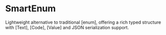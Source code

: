 # SmartEnum
Lightweight alternative to traditional [enum], offering a rich typed structure with [Text], [Code], [Value] and JSON serialization support.
